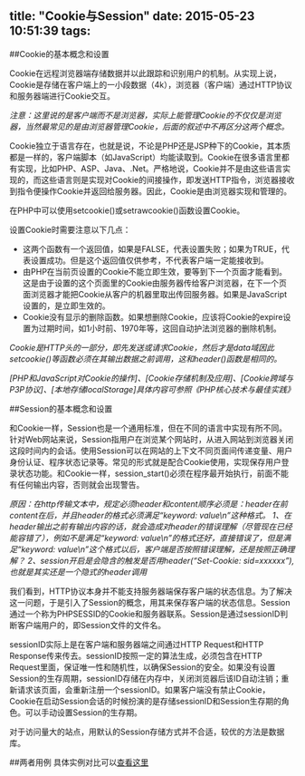 title: "Cookie与Session"
date: 2015-05-23 10:51:39
tags:
---
##Cookie的基本概念和设置

Cookie在远程浏览器端存储数据并以此跟踪和识别用户的机制。从实现上说，Cookie是存储在客户端上的一小段数据（4k），浏览器（客户端）通过HTTP协议和服务器端进行Cookie交互。

*注意：这里说的是客户端而不是浏览器，实际上能管理Cookie的不仅仅是浏览器，当然最常见的是由浏览器管理Cookie，后面的叙述中不再区分这两个概念。*
<!-- more -->
Cookie独立于语言存在，也就是说，不论是PHP还是JSP种下的Cookie，其本质都是一样的，客户端脚本（如JavaScript）均能读取到。Cookie在很多语言里都有实现，比如PHP、ASP、Java、.Net。严格地说，Cookie并不是由这些语言实现的，而这些语言则是实现对Cookie的间接操作，即发送HTTP指令，浏览器接收到指令便操作Cookie并返回给服务器。因此，Cookie是由浏览器实现和管理的。

在PHP中可以使用setcookie()或setrawcookie()函数设置Cookie。

设置Cookie时需要注意以下几点：
- 这两个函数有一个返回值，如果是FALSE，代表设置失败；如果为TRUE，代表设置成功。但是这个返回值仅供参考，不代表客户端一定能接收到。
- 由PHP在当前页设置的Cookie不能立即生效，要等到下一个页面才能看到。这是由于设置的这个页面里的Cookie由服务器传给客户浏览器，在下一个页面浏览器才能把Cookie从客户的机器里取出传回服务器。如果是JavaScript设置的，是立即生效的。
- Cookie没有显示的删除函数。如果想删除Cookie，应该将Cookie的expire设置为过期时间，如1小时前、1970年等，这回自动护法浏览器的删除机制。

*Cookie是HTTP头的一部分，即先发送或请求Cookie，然后才是data域因此setcookie()等函数必须在其输出数据之前调用，这和header()函数是相同的。*

*[PHP和JavaScript对Cookie的操作]、[Cookie存储机制及应用]、[Cookie跨域与P3P协议]、[本地存储localStorage]具体内容可参照《PHP核心技术与最佳实践》*

##Session的基本概念和设置

和Cookie一样，Session也是一个通用标准，但在不同的语言中实现有所不同。针对Web网站来说，Session指用户在浏览某个网站时，从进入网站到浏览器关闭这段时间内的会话。使用Session可以在网站的上下文不同页面间传递变量、用户身份认证、程序状态记录等。常见的形式就是配合Cookie使用，实现保存用户登录状态功能。和Cookie一样，session_start()必须在程序最开始执行，前面不能有任何输出内容，否则就会出现警告。

*原因：在http传输文本中，规定必须header和content顺序必须是：header在前content在后，并且header的格式必须满足“keyword: value\n”这种格式。
1、在header输出之前有输出内容的话，就会造成对header的错误理解（尽管现在已经能容错了），例如不是满足“keyword: value\n”的格式还好，直接错误了，但是满足“keyword: value\n”这个格式以后，客户端是否按照错误理解，还是按照正确理解？
2、session开启是会隐含的触发是否用header(“Set-Cookie: sid=xxxxxx”),也就是其实还是一个隐式的header调用*

我们看到，HTTP协议本身并不能支持服务器端保存客户端的状态信息。为了解决这一问题，于是引入了Session的概念，用其来保存客户端的状态信息。Session通过一个称为PHPSESSID的Cookie和服务器联系。Session是通过sessionID判断客户端用户的，即Session文件的文件名。

sessionID实际上是在客户端和服务器端之间通过HTTP Request和HTTP Response传来传去。sessionID按照一定的算法生成，必须包含在HTTP Request里面，保证唯一性和随机性，以确保Session的安全。如果没有设置Session的生存周期，sessionID存储在内存中，关闭浏览器后该ID自动注销；重新请求该页面，会重新注册一个sessionID。如果客户端没有禁止Cookie，Cookie在启动Session会话的时候扮演的是存储sessionID和Session生存期的角色。可以手动设置Session的生存期。

对于访问量大的站点，用默认的Session存储方式并不合适，较优的方法是数据库。

##两者用例
具体实例对比可以[查看这里](http://www.php1.cn/article/9404.html)